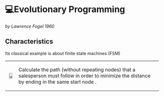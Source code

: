 # 💻Evolutionary Programming


_by Lawrence Fogel 1960_

## **Characteristics**
Its classical example is about finite state machines (FSM)

<table><tr><td>
<p align="center">
<img width="80%" src="https://raw.githubusercontent.com/saracarolina12/IA_School/master/Semestres/Optimizaci%C3%B3n%20y%20Metaheur%C3%ADsticas%20II/Cheat%20Sheets/imgs/EP_FSM.png"> </img>

        
</p>

</td><td>

Calculate the path (without repeating nodes) that a salesperson must follow in order to minimize the distance by ending in the same start node . 

</td><tr>
</table>


